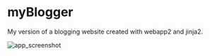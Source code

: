 # myBlogger
My version of a blogging website created with webapp2 and jinja2.

![app_screenshot](https://cloud.githubusercontent.com/assets/11416410/24125672/d6ef386e-0d97-11e7-8502-c1dbdfa3ed6a.png)
